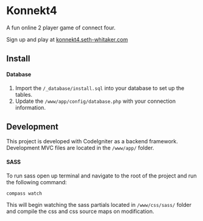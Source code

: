 # Konnekt4

A fun online 2 player game of connect four.

Sign up and play at [konnekt4.seth-whitaker.com](http://konnekt4.seth-whitaker.com)

##  Install

#### Database

1. Import the `/_database/install.sql` into your database to set up the tables.
2. Update the `/www/app/config/database.php` with your connection information.


## Development

This project is developed with CodeIgniter as a backend framework. Development MVC files are located in the `/www/app/` folder.

#### SASS

To run sass open up terminal and navigate to the root of the project and run the following command:

```
compass watch
```

This will begin watching the sass partials located in `/www/css/sass/` folder and compile the css and css source maps on modification.
